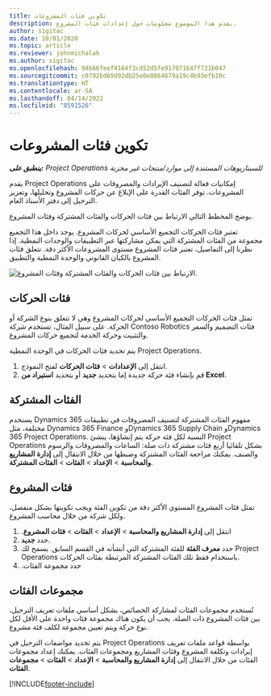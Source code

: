 ```yaml
---
title: تكوين فئات المشروعات
description: يقدم هذا الموضوع معلومات حول إعدادات فئات المشروع.
author: sigitac
ms.date: 10/01/2020
ms.topic: article
ms.reviewer: johnmichalak
ms.author: sigitac
ms.openlocfilehash: 94b66feef4164f3cd52d5fe917071647f731b047
ms.sourcegitcommit: c0792bd65d92db25e0e8864879a19c4b93efb10c
ms.translationtype: HT
ms.contentlocale: ar-SA
ms.lasthandoff: 04/14/2022
ms.locfileid: "8591526"
---
```

# <a name="configure-project-categories"></a>تكوين فئات المشروعات

_**ينطبق على:** Project Operations للسيناريوهات المستندة إلى موارد/منتجات غير مخزنة‬_

يقدم Project Operations إمكانيات فعالة لتصنيف الإيرادات والمصروفات على المشروعات. توفر الفئات القدرة على الإبلاغ عن حركات المشروع وتحليلها، وتعزيز الترحيل إلى دفتر الأستاذ العام.

يوضح المخطط التالي الارتباط بين فئات الحركات والفئات المشتركة وفئات المشروع. 

تعتبر فئات الحركات التجميع الأساسي لحركات المشروع. يوجد داخل هذا التجميع مجموعة من الفئات المشتركة التي يمكن مشاركتها عبر التطبيقات والوحدات النمطية. إذا نظرنا إلى التفاصيل، تعتبر فئات المشروع مستوى المشروعات الأكثر دقة. تتعلق فئات المشروع بالكيان القانوني والوحدة النمطية والتطبيق.

![الارتباط بين فئات الحركات والفئات المشتركة وفئات المشروع.](media/project-categories.png)

## <a name="transaction-categories"></a>فئات الحركات

تمثل فئات الحركات التجميع الأساسي لحركات المشروع وهي لا تتعلق بنوع الشركة أو الحركة. على سبيل المثال، تستخدم شركة Contoso Robotics فئات التصميم والسفر والتثبيت وحركة الخدمة لتجميع حركات المشروع.

يتم تحديد فئات الحركات في الوحدة النمطية Project Operations. 
1. انتقل إلى **الإعدادات** \> **فئات الحركات** لفتح النموذج. 
2. قم بإنشاء فئة حركة جديدة إما بتحديد **جديد** أو بتحديد **استيراد من Excel**.

## <a name="shared-categories"></a>الفئات المشتركة

يستخدم Dynamics 365 مفهوم الفئات المشتركة لتصنيف المصروفات في تطبيقات مختلفة، مثل Dynamics 365 Finance وDynamics 365 Supply Chain وDynamics 365 Project Operations. النسبة لكل فئة حركة يتم إنشاؤها، ينشئ Project Operations بشكل تلقائيا أربع فئات مشتركة ذات صلة: الساعات والمصروفات والرسوم والصنف. يمكنك مراجعة الفئات المشتركة وضبطها من خلال الانتقال إلى **إدارة المشاريع والمحاسبة‬** \> **الإعداد** \> **الفئات** \> **الفئات المشتركة**.

## <a name="project-categories"></a>فئات المشروع

تمثل فئات المشروع المستوي الأكثر دقة من تكوين الفئة ويجب تكوينها بشكل منفصل، ولكل شركة من خلال محاسب المشروع.

1. انتقل إلى **إدارة المشاريع والمحاسبة‬‬‏‫** \> **الإعداد** \> **الفئات** \> **فئات المشروع**.
2. حدد **جديد**.
3. حدد **معرف الفئة** للفئة المشتركة التي أنشأته في القسم السابق. يسمح لك Project Operations باستخدام فقط تلك الفئات المشتركة المرتبطة بفئات الحركات.
4. حدد ‏‫مجموعة الفئات.

## <a name="category-groups"></a>مجموعات الفئات

تُستخدم مجموعات الفئات لمشاركة الخصائص، بشكل أساسي ملفات تعريف الترحيل، بين فئات المشروع ذات الصلة. يجب أن يكون هناك مجموعة فئات واحدة على الأقل لكل نوع حركة ويتم تعيين مجموعة لكلف فئة مشروع.

يتم تحديد مواصفات الترحيل في Project Operations بواسطة قواعد ملفات تعريف إيرادات وتكلفة المشروع وفئات المشاريع ومجموعات الفئات. يمكنك إعداد مجموعات الفئات من خلال الانتقال إلى **إدارة المشاريع والمحاسبة** \> **الإعداد** \> **الفئات** \> **مجموعات الفئات**.


[!INCLUDE[footer-include](../includes/footer-banner.md)]